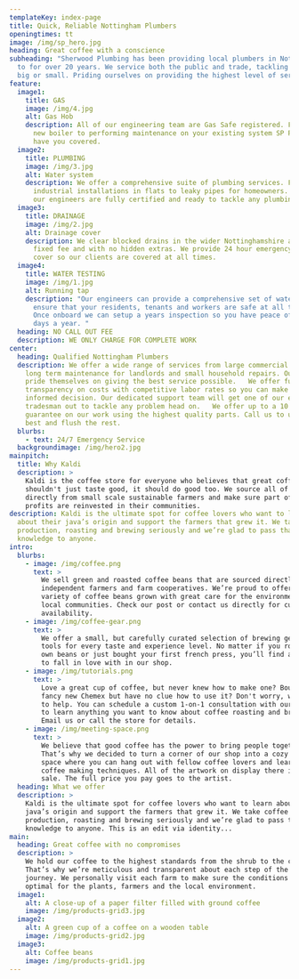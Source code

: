 ```yaml
---
templateKey: index-page
title: Quick, Reliable Nottingham Plumbers
openingtimes: tt
image: /img/sp_hero.jpg
heading: Great coffee with a conscience
subheading: "Sherwood Plumbing has been providing local plumbers in Nottingham
  to for over 20 years. We service both the public and trade, tackling any job
  big or small. Priding ourselves on providing the highest level of service. "
feature:
  image1:
    title: GAS
    image: /img/4.jpg
    alt: Gas Hob
    description: All of our engineering team are Gas Safe registered. From fitting a
      new boiler to performing maintenance on your existing system SP Plumbing
      have you covered.
  image2:
    title: PLUMBING
    image: /img/3.jpg
    alt: Water system
    description: We offer a comprehensive suite of plumbing services. From large
      industrial installations in flats to leaky pipes for homeowners. All of
      our engineers are fully certified and ready to tackle any plumbing job.
  image3:
    title: DRAINAGE
    image: /img/2.jpg
    alt: Drainage cover
    description: We clear blocked drains in the wider Nottinghamshire area fast at a
      fixed fee and with no hidden extras. We provide 24 hour emergency drain
      cover so our clients are covered at all times.
  image4:
    title: WATER TESTING
    image: /img/1.jpg
    alt: Running tap
    description: "Our engineers can provide a comprehensive set of water tests to
      ensure that your residents, tenants and workers are safe at all times.
      Once onboard we can setup a years inspection so you have peace of mind 365
      days a year. "
  heading: NO CALL OUT FEE
  description: WE ONLY CHARGE FOR COMPLETE WORK
center:
  heading: Qualified Nottingham Plumbers
  description: We offer a wide range of services from large commercial projects,
    long term maintenance for landlords and small household repairs. Our staff
    pride themselves on giving the best service possible.   We offer full
    transparency on costs with competitive labor rates so you can make an
    informed decision. Our dedicated support team will get one of our expert
    tradesman out to tackle any problem head on.   We offer up to a 10 year
    guarantee on our work using the highest quality parts. Call us to use the
    best and flush the rest.
  blurbs:
    - text: 24/7 Emergency Service
  backgroundimage: /img/hero2.jpg
mainpitch:
  title: Why Kaldi
  description: >
    Kaldi is the coffee store for everyone who believes that great coffee
    shouldn't just taste good, it should do good too. We source all of our beans
    directly from small scale sustainable farmers and make sure part of the
    profits are reinvested in their communities.
description: Kaldi is the ultimate spot for coffee lovers who want to learn
  about their java’s origin and support the farmers that grew it. We take coffee
  production, roasting and brewing seriously and we’re glad to pass that
  knowledge to anyone.
intro:
  blurbs:
    - image: /img/coffee.png
      text: >
        We sell green and roasted coffee beans that are sourced directly from
        independent farmers and farm cooperatives. We’re proud to offer a
        variety of coffee beans grown with great care for the environment and
        local communities. Check our post or contact us directly for current
        availability.
    - image: /img/coffee-gear.png
      text: >
        We offer a small, but carefully curated selection of brewing gear and
        tools for every taste and experience level. No matter if you roast your
        own beans or just bought your first french press, you’ll find a gadget
        to fall in love with in our shop.
    - image: /img/tutorials.png
      text: >
        Love a great cup of coffee, but never knew how to make one? Bought a
        fancy new Chemex but have no clue how to use it? Don't worry, we’re here
        to help. You can schedule a custom 1-on-1 consultation with our baristas
        to learn anything you want to know about coffee roasting and brewing.
        Email us or call the store for details.
    - image: /img/meeting-space.png
      text: >
        We believe that good coffee has the power to bring people together.
        That’s why we decided to turn a corner of our shop into a cozy meeting
        space where you can hang out with fellow coffee lovers and learn about
        coffee making techniques. All of the artwork on display there is for
        sale. The full price you pay goes to the artist.
  heading: What we offer
  description: >
    Kaldi is the ultimate spot for coffee lovers who want to learn about their
    java’s origin and support the farmers that grew it. We take coffee
    production, roasting and brewing seriously and we’re glad to pass that
    knowledge to anyone. This is an edit via identity...
main:
  heading: Great coffee with no compromises
  description: >
    We hold our coffee to the highest standards from the shrub to the cup.
    That’s why we’re meticulous and transparent about each step of the coffee’s
    journey. We personally visit each farm to make sure the conditions are
    optimal for the plants, farmers and the local environment.
  image1:
    alt: A close-up of a paper filter filled with ground coffee
    image: /img/products-grid3.jpg
  image2:
    alt: A green cup of a coffee on a wooden table
    image: /img/products-grid2.jpg
  image3:
    alt: Coffee beans
    image: /img/products-grid1.jpg
---
```

